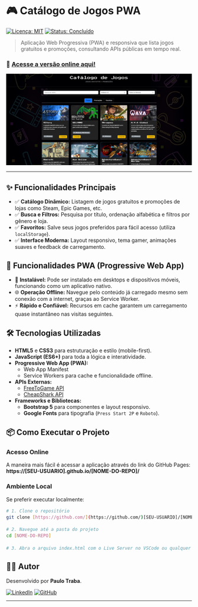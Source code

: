 # 🎮 Catálogo de Jogos PWA

[![Licença: MIT](https://img.shields.io/badge/licen%C3%A7a-MIT-blue.svg)](https://opensource.org/licenses/MIT)
[![Status: Concluído](https://img.shields.io/badge/status-conclu%C3%ADdo-brightgreen.svg)]()

> Aplicação Web Progressiva (PWA) e responsiva que lista jogos gratuitos e promoções, consultando APIs públicas em tempo real.

### 🔗 **[Acesse a versão online aqui!](https://[SEU-USUARIO].github.io/[NOME-DO-REPO]/)**

![Prévia do Catálogo de Jogos PWA](./imagens/preview.png)

---

## ✨ Funcionalidades Principais

- ✅ **Catálogo Dinâmico:** Listagem de jogos gratuitos e promoções de lojas como Steam, Epic Games, etc.
- ✅ **Busca e Filtros:** Pesquisa por título, ordenação alfabética e filtros por gênero e loja.
- ✅ **Favoritos:** Salve seus jogos preferidos para fácil acesso (utiliza `localStorage`).
- ✅ **Interface Moderna:** Layout responsivo, tema gamer, animações suaves e feedback de carregamento.

## 🚀 Funcionalidades PWA (Progressive Web App)

- 📲 **Instalável:** Pode ser instalado em desktops e dispositivos móveis, funcionando como um aplicativo nativo.
- 🌐 **Operação Offline:** Navegue pelo conteúdo já carregado mesmo sem conexão com a internet, graças ao Service Worker.
- ⚡ **Rápido e Confiável:** Recursos em cache garantem um carregamento quase instantâneo nas visitas seguintes.

## 🛠️ Tecnologias Utilizadas

- **HTML5** e **CSS3** para estruturação e estilo (mobile-first).
- **JavaScript (ES6+)** para toda a lógica e interatividade.
- **Progressive Web App (PWA):**
    - Web App Manifest
    - Service Workers para cache e funcionalidade offline.
- **APIs Externas:**
    - [FreeToGame API](https://www.freetogame.com/api)
    - [CheapShark API](https://www.cheapshark.com/api)
- **Frameworks e Bibliotecas:**
    - **Bootstrap 5** para componentes e layout responsivo.
    - **Google Fonts** para tipografia (`Press Start 2P` e `Roboto`).

## 📦 Como Executar o Projeto

### Acesso Online
A maneira mais fácil é acessar a aplicação através do link do GitHub Pages:
**https://[SEU-USUARIO].github.io/[NOME-DO-REPO]/**

### Ambiente Local
Se preferir executar localmente:
```bash
# 1. Clone o repositório
git clone [https://github.com/](https://github.com/)[SEU-USUARIO]/[NOME-DO-REPO].git

# 2. Navegue até a pasta do projeto
cd [NOME-DO-REPO]

# 3. Abra o arquivo index.html com o Live Server no VSCode ou qualquer outro servidor local.
```

## 👨‍💻 Autor

Desenvolvido por **Paulo Traba**.

[![LinkedIn](https://img.shields.io/badge/linkedin-%230077B5.svg?style=for-the-badge&logo=linkedin&logoColor=white)](https://www.linkedin.com/in/paulotraba/)
[![GitHub](https://img.shields.io/badge/github-%23121011.svg?style=for-the-badge&logo=github&logoColor=white)](https://github.com/PauloTraba)

---